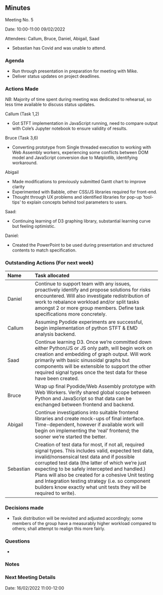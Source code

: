 ## Minutes

  

Meeting No. 5

  

Date: 10:00-11:00 09/02/2022

  

Attendees: Callum, Bruce, Daniel, Abigail, Saad

-   Sebastian has Covid and was unable to attend.
    

  

### Agenda

- Run through presentation in preparation for meeting with Mike.
- Deliver status updates on project deadlines.

  

### Actions Made

*NB*: Majority of time spent during meeting was dedicated to rehearsal, so less time available to discuss status updates.

Callum (Task 1,2)

-   Got STFT implementation in JavaScript running, need to compare output with Cole’s Jupyter notebook to ensure validity of results.
    

Bruce (Task 3,6)

-  Converting prototype from Single threaded execution to working with Web Assembly workers, experiencing some conflicts between DOM model and JavaScript conversion due to Matplotlib, identifying workaround. 

Abigail

-	Made modifications to previously submitted Gantt chart to improve clarity
-	Experimented with Babble, other CSS/JS libraries required for front-end.
-	Thought through UX problems and identified libraries for pop-up ‘tool-tips’ to explain concepts behind tool parameters to users.

Saad:
-	Continuing learning of D3 graphing library, substantial learning curve but feeling optimistic. 

Daniel:
- Created the PowerPoint to be used during presentation and structured contents to match specification. 
  

### Outstanding Actions (For next week)

| Name | Task allocated |
|:-------|:---------------|
| Daniel | Continue to support team with any issues, proactively identify and propose solutions for risks encountered. Will also investigate redistribution of work to rebalance workload and/or split tasks amongst 2 or more group members. Define task specifications more concretely. |
| Callum | Assuming Pyodide experiments are successful, begin implementation of python STFT & EMD analysis backend. |
| Saad | Continue learning D3. Once we’re committed down either Python/JS or JS only path, will begin work on creation and embedding of graph output. Will work primarily with basic sinusoidal graphs but components will be extensible to support the other required signal types once the test data for these have been created. |
| Bruce | Wrap up final Pyodide/Web Assembly prototype with Web Workers. Verify shared global scope between Python and JavaScript so that data can be exchanged between frontend and backend. |
| Abigail | Continue investigations into suitable frontend libraries and create mock-ups of final interface. Time-dependent, however if available work will begin on implementing the ‘real’ frontend; the sooner we’re started the better. |
| Sebastian | Creation of test data for most, if not all, required signal types. This includes valid, expected test data, invalid/nonsensical test data and if possible corrupted test data (the latter of which we’re just expecting to be safely intercepted and handled.) Plans will also be created for a cohesive Unit testing and Integration testing strategy (i.e. so component builders know exactly what unit tests they will be required to write). |

  

### Decisions made

-	Task distribution will be revisited and adjusted accordingly; some members of the group have a measurably higher workload compared to others; shall attempt to realign this more fairly.

  

### Questions

-     
    

  

### Notes
  

### Next Meeting Details

Date: 16/02/2022 11:00-12:00
